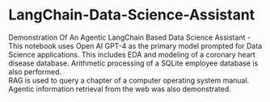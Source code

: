# LangChain-Data-Science-Assistant
Demonstration Of An Agentic LangChain Based Data Science Assistant - 
This notebook uses Open AI GPT-4 as the primary model prompted for Data Science applications.
This includes EDA and modeling of a coronary heart disease database.
Arithmetic processing of a SQLite employee database is also performed.  
RAG is used to query a chapter of a computer operating system manual.
Agentic information retrieval from the web was also demonstrated.
